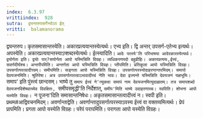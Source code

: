 ```yaml
---
index:  6.3.97
vrittiindex:  928
sutra:  द्व्यन्तरुपसर्गेभ्योऽप ईत्
vritti:  balamanorama 
---
```


द्व्यन्तरुप। कृतसमासान्तस्येति। अकारप्रत्ययान्तस्येत्यर्थः। एभ्य इति। द्वि अन्तर् उपसर्ग-एतेभ्य इत्यर्थः। अपस्येति। अकारप्रत्ययान्तस्याऽप्शब्दस्येत्यर्थः। ईत्स्यादिति। `आदेः परस्ये'ति परिभाषया आदेरकारस्येत्यर्थः। द्वयोर्गता इति। द्वयोः पार्?सयोर्गता आपो यस्मिन्निति विग्रहः। व्यधिकरणपदो बहुव्रीहिः। अकारप्रत्ययः,ईत्त्वं, सवर्णदीर्घश्च। अन्तरीपमिति। अन्तर्गता आपो यस्मिन्निति विग्रहः। प्तीपमिति। प्रतिकूला आपो यस्मिन्निति विग्रहः। उपसर्गात्परत्वादीत्त्वम्। समीपमिति। सङ्गता आपो यस्मिन्निति विग्रहः। उपसर्गात्परस्योदाहरणान्तरमिदम्। समापो देवयजनमिति। श्रुतिरेषा। अत्र उपसर्गात्परत्वाऽभावादीत्त्वं नेति भावः। देवा इज्यन्ते यस्मिन्निति देवयजनं यज्ञभूमिः। `समाप' इति पुंस्त्वं छान्दसम्। भाष्ये तु `समाप ईत्त्वं ने'त्युक्त्वा समापं नाम देवयजनमित्युदाह्मतम्। तत्र समापशब्दो देवयजनविशेषवाच्येव विवक्षितः, `समीपसमृद्धी'ति निर्देशात्, `समीप'मिति भाष्ये उदाहरणाच्च। स्वविति। शोभना आपो यस्येति विग्रहः। `न पूजना'दिति समासान्तनिषेधः। अकृतसमासान्तत्वादीत्त्वं न। स्वपी इति। प्रथम#आद्विवचनमिदम्। अवर्णान्ताद्वेति। अवर्णान्तादुपसर्गात्परस्याऽपस्य ईत्त्वं वा वक्तव्यमित्यर्थः। प्रेपं प्रापमिति। प्रगता आपो यस्येति विग्रहः। परेपं परापमिति। परागता आपो यस्येति विग्रहः। 

